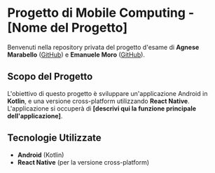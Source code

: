 # Progetto di Mobile Computing - **[Nome del Progetto]**

Benvenuti nella repository privata del progetto d'esame di **Agnese Marabello** ([GitHub](https://github.com/agnesemarabello)) e **Emanuele Moro** ([GitHub](https://github.com/hikerema)).

## Scopo del Progetto
L'obiettivo di questo progetto è sviluppare un'applicazione Android in **Kotlin**, e una versione cross-platform utilizzando **React Native**. L'applicazione si occuperà di **[descrivi qui la funzione principale dell'applicazione]**.

## Tecnologie Utilizzate
- **Android** (Kotlin)
- **React Native** (per la versione cross-platform)
